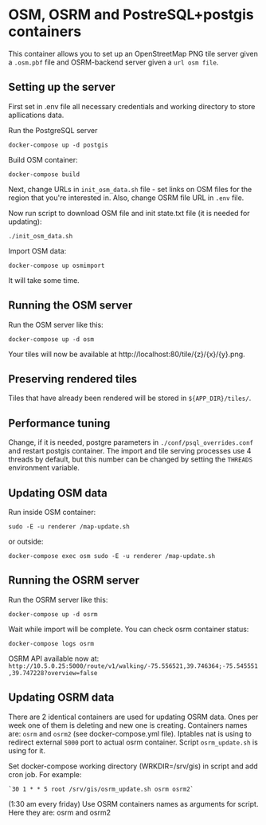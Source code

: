 # OSM, OSRM and PostreSQL+postgis containers

This container allows you to set up an OpenStreetMap PNG tile server given a `.osm.pbf` file and OSRM-backend server given a `url osm file`.

## Setting up the server

First set in .env file all necessary credentials and working directory to store apllications data.

Run the PostgreSQL server

    docker-compose up -d postgis

Build OSM container:

    docker-compose build

Next, change URLs in `init_osm_data.sh` file - set links on OSM files for the region that you're interested in.
Also, change OSRM file URL in `.env` file.

Now run script to download OSM file and init state.txt file (it is needed for updating):

    ./init_osm_data.sh


Import OSM data:

    docker-compose up osmimport

It will take some time.


## Running the OSM server

Run the OSM server like this:

    docker-compose up -d osm

Your tiles will now be available at http://localhost:80/tile/{z}/{x}/{y}.png. 


## Preserving rendered tiles

Tiles that have already been rendered will be stored in `${APP_DIR}/tiles/`. 


## Performance tuning


Change, if it is needed, postgre parameters in `./conf/psql_overrides.conf` and restart postgis container.
The import and tile serving processes use 4 threads by default, but this number can be changed by setting the `THREADS` environment variable.


## Updating OSM data

Run inside OSM container:

    sudo -E -u renderer /map-update.sh

or outside:

    docker-compose exec osm sudo -E -u renderer /map-update.sh


## Running the OSRM server

Run the OSRM server like this:

    docker-compose up -d osrm

Wait while import will be complete. You can check osrm container status:

    docker-compose logs osrm


OSRM API available now at: `http://10.5.0.25:5000/route/v1/walking/-75.556521,39.746364;-75.545551,39.747228?overview=false`


## Updating OSRM data

There are 2 identical containers are used for updating OSRM data. Ones per week one of them is deleting and new one is creating.
Containers names are: `osrm` and `osrm2` (see docker-compose.yml file). Iptables nat is using to redirect external `5000` port to actual osrm container.
Script `osrm_update.sh` is using for it.

Set docker-compose working directory (WRKDIR=/srv/gis) in script and add cron job. For example:

    `30 1 * * 5 root /srv/gis/osrm_update.sh osrm osrm2`

(1:30 am every friday)
Use OSRM containers names as arguments for script. Here they are: osrm and osrm2 





